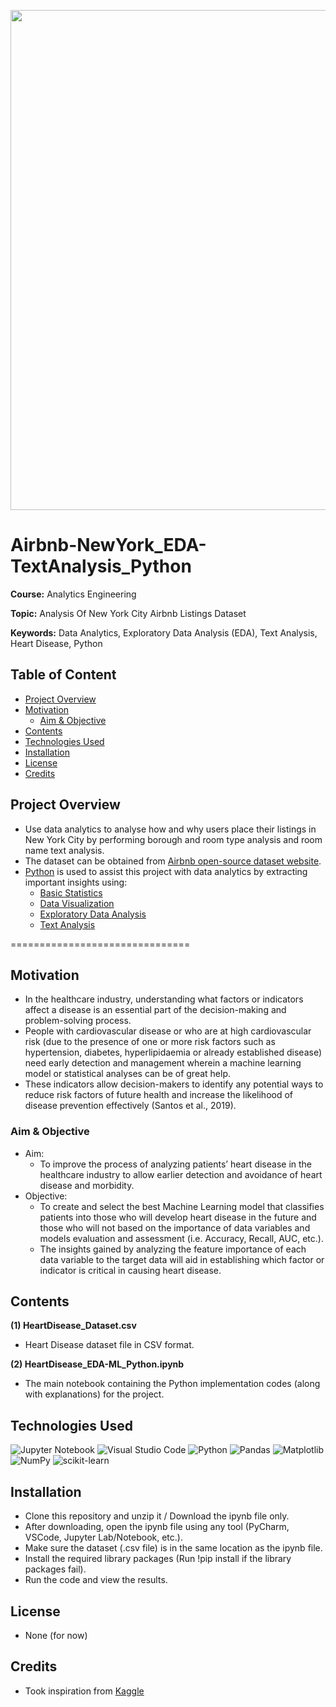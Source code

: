 <p align="center">
    <img width="800" src="https://miro.medium.com/max/1500/1*8Zcspj5yuoU5jsMv1xL7cg.png">
</p>

# Airbnb-NewYork_EDA-TextAnalysis_Python

**Course:** Analytics Engineering

**Topic:** Analysis Of New York City Airbnb Listings Dataset

**Keywords:** Data Analytics, Exploratory Data Analysis (EDA), Text Analysis, Heart Disease, Python



## Table of Content
- [Project Overview](#Project-Overview)
- [Motivation](#Motivation)
  - [Aim & Objective](##Aim---Objective)
- [Contents](#Contents)
- [Technologies Used](#Technologies-Used)
- [Installation](#Installation)
- [License](#License)
- [Credits](#Credits)



## Project Overview
- Use data analytics to analyse how and why users place their listings in New York City by performing borough and room type analysis and room name text analysis.
- The dataset can be obtained from [Airbnb open-source dataset website](http://insideairbnb.com/get-the-data/).
- [Python](https://www.python.org/) is used to assist this project with data analytics by extracting important insights using: 
  - [Basic Statistics](https://en.wikipedia.org/wiki/Statistics)
  - [Data Visualization](https://en.wikipedia.org/wiki/Data_and_information_visualization)
  - [Exploratory Data Analysis](https://en.wikipedia.org/wiki/Exploratory_data_analysis)
  - [Text Analysis](https://en.wikipedia.org/w/index.php?title=Text_analysis&redirect=no)

===============================

## Motivation
- In the healthcare industry, understanding what factors or indicators affect a disease is an essential part of the decision-making and problem-solving process. 
- People with cardiovascular disease or who are at high cardiovascular risk (due to the presence of one or more risk factors such as hypertension, diabetes, hyperlipidaemia or already established disease) need early detection and management wherein a machine learning model or statistical analyses can be of great help.
- These indicators allow decision-makers to identify any potential ways to reduce risk factors of future health and increase the likelihood of disease prevention effectively (Santos et al., 2019). 



### Aim & Objective
- Aim: 
  - To improve the process of analyzing patients’ heart disease in the healthcare industry to allow earlier detection and avoidance of heart disease and morbidity. 
- Objective: 
  - To create and select the best Machine Learning model that classifies patients into those who will develop heart disease in the future and those who will not based on the importance of data variables and models evaluation and assessment (i.e. Accuracy, Recall, AUC, etc.). 
  - The insights gained by analyzing the feature importance of each data variable to the target data will aid in establishing which factor or indicator is critical in causing heart disease.



## Contents
**(1) HeartDisease_Dataset.csv**
  - Heart Disease dataset file in CSV format.

**(2) HeartDisease_EDA-ML_Python.ipynb**
  - The main notebook containing the Python implementation codes (along with explanations) for the project.



## Technologies Used
<p </p>

![Jupyter Notebook](https://img.shields.io/badge/jupyter-%23FA0F00.svg?style=for-the-badge&logo=jupyter&logoColor=white)
![Visual Studio Code](https://img.shields.io/badge/Visual%20Studio%20Code-0078d7.svg?style=for-the-badge&logo=visual-studio-code&logoColor=white)
![Python](https://img.shields.io/badge/python-3670A0?style=for-the-badge&logo=python&logoColor=ffdd54)
![Pandas](https://img.shields.io/badge/pandas-%23150458.svg?style=for-the-badge&logo=pandas&logoColor=white)
![Matplotlib](https://img.shields.io/badge/Matplotlib-%23#ffffff.svg?style=for-the-badge&logo=Matplotlib&logoColor=white)
![NumPy](https://img.shields.io/badge/numpy-%23013243.svg?style=for-the-badge&logo=numpy&logoColor=white)
![scikit-learn](https://img.shields.io/badge/scikit--learn-%23F7931E.svg?style=for-the-badge&logo=scikit-learn&logoColor=white)

<p </p>



## Installation
- Clone this repository and unzip it / Download the ipynb file only.
- After downloading, open the ipynb file using any tool (PyCharm, VSCode, Jupyter Lab/Notebook, etc.).
- Make sure the dataset (.csv file) is in the same location as the ipynb file.
- Install the required library packages (Run !pip install if the library packages fail).
- Run the code and view the results.



## License
- None (for now)



## Credits
- Took inspiration from [Kaggle](https://www.kaggle.com/)


